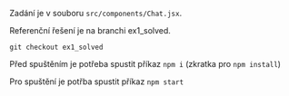 Zadání je v souboru `src/components/Chat.jsx`.

Referenční řešení je na branchi ex1_solved.

`git checkout ex1_solved`

Před spuštěním je potřeba spustit příkaz `npm i` (zkratka pro `npm install`)

Pro spuštění je potřba spustit příkaz `npm start`
